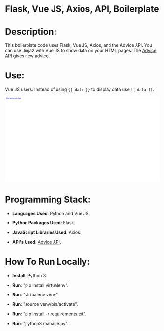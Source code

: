 # Flask, Vue JS, Axios, API, Boilerplate

# Description: 

This boilerplate code uses Flask, Vue JS, Axios, and the Advice API. You can use Jinja2 with Vue JS to show data on your HTML pages. The [Advice API] gives new advice.

# Use:  

Vue JS users: Instead of using `{{ data }}` to display data use `[[ data ]]`. 


![Imade of website](https://raw.githubusercontent.com/al11588/FlaskVueJSBoilerplate/master/image.png?token=AFM1uP_w1ihL91NRAKram46BFzlAYlgeks5b48OVwA%3D%3D)


# Programming Stack: 
*	**Languages Used**: Python and Vue JS.

*	**Python Packages Used**: Flask.

*	**JavaScript Libraries Used**: Axios.

*	**API's Used**: [Advice API].



# How To Run Locally:

*	**Install**: Python 3.

*	**Run**: "pip install virtualenv".

*	**Run**: "virtualenv venv".

*	**Run**: "source venv/bin/activate".

*	**Run**: "pip install -r requirements.txt".

*	**Run**: "python3 manage.py".

[Advice API]:http://api.adviceslip.com/